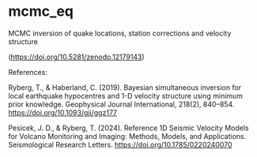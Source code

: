 # mcmc_eq
MCMC inversion of quake locations, station corrections and velocity structure

(https://doi.org/10.5281/zenodo.12179143)

References:

Ryberg, T., & Haberland, C. (2019). Bayesian simultaneous inversion for local earthquake hypocentres and 1-D velocity structure using minimum prior knowledge. Geophysical Journal International, 218(2), 840–854. https://doi.org/10.1093/gji/ggz177

Pesicek, J. D., & Ryberg, T. (2024). Reference 1D Seismic Velocity Models for Volcano Monitoring and Imaging: Methods, Models, and Applications. Seismological Research Letters. https://doi.org/10.1785/0220240070

